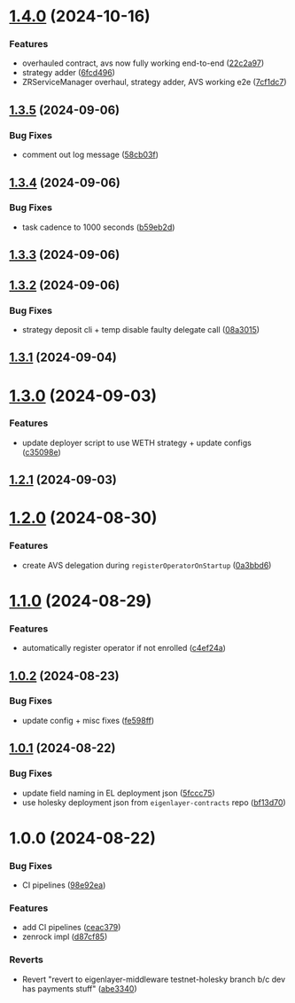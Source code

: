 # [1.4.0](https://github.com/zenrocklabs/zenrock-avs/compare/v1.3.5...v1.4.0) (2024-10-16)


### Features

* overhauled contract, avs now fully working end-to-end ([22c2a97](https://github.com/zenrocklabs/zenrock-avs/commit/22c2a97e4026327d6a69dd3ec91eed5e6d06ee07))
* strategy adder ([6fcd496](https://github.com/zenrocklabs/zenrock-avs/commit/6fcd49602856c4ef31588c89e8fef316eb331b8c))
* ZRServiceManager overhaul, strategy adder, AVS working e2e ([7cf1dc7](https://github.com/zenrocklabs/zenrock-avs/commit/7cf1dc77242d9ff4fe129618f6017d6436be8e60))

## [1.3.5](https://github.com/zenrocklabs/zenrock-avs/compare/v1.3.4...v1.3.5) (2024-09-06)


### Bug Fixes

* comment out log message ([58cb03f](https://github.com/zenrocklabs/zenrock-avs/commit/58cb03fe4b910f00fa264dc1ac600b88cd5677ae))

## [1.3.4](https://github.com/zenrocklabs/zenrock-avs/compare/v1.3.3...v1.3.4) (2024-09-06)


### Bug Fixes

* task cadence to 1000 seconds ([b59eb2d](https://github.com/zenrocklabs/zenrock-avs/commit/b59eb2de1d8684f20f9e4517b8c4b20960b59480))

## [1.3.3](https://github.com/zenrocklabs/zenrock-avs/compare/v1.3.2...v1.3.3) (2024-09-06)

## [1.3.2](https://github.com/zenrocklabs/zenrock-avs/compare/v1.3.1...v1.3.2) (2024-09-06)


### Bug Fixes

* strategy deposit cli + temp disable faulty delegate call ([08a3015](https://github.com/zenrocklabs/zenrock-avs/commit/08a3015cc35d33e51160c5b9cf8c3f024c9c4881))

## [1.3.1](https://github.com/zenrocklabs/zenrock-avs/compare/v1.3.0...v1.3.1) (2024-09-04)

# [1.3.0](https://github.com/zenrocklabs/zenrock-avs/compare/v1.2.1...v1.3.0) (2024-09-03)


### Features

* update deployer script to use WETH strategy + update configs ([c35098e](https://github.com/zenrocklabs/zenrock-avs/commit/c35098e6a12101aa24a70e0e6aea9c75a6c48986))

## [1.2.1](https://github.com/zenrocklabs/zenrock-avs/compare/v1.2.0...v1.2.1) (2024-09-03)

# [1.2.0](https://github.com/zenrocklabs/zenrock-avs/compare/v1.1.0...v1.2.0) (2024-08-30)


### Features

* create AVS delegation during `registerOperatorOnStartup` ([0a3bbd6](https://github.com/zenrocklabs/zenrock-avs/commit/0a3bbd6f7834d84176df6747a04d3fea7e5cd5d1))

# [1.1.0](https://github.com/zenrocklabs/zenrock-avs/compare/v1.0.2...v1.1.0) (2024-08-29)


### Features

* automatically register operator if not enrolled ([c4ef24a](https://github.com/zenrocklabs/zenrock-avs/commit/c4ef24a676ca7b0bbb0a406ba4ac7dff72dd0738))

## [1.0.2](https://github.com/zenrocklabs/zenrock-avs/compare/v1.0.1...v1.0.2) (2024-08-23)


### Bug Fixes

* update config + misc fixes ([fe598ff](https://github.com/zenrocklabs/zenrock-avs/commit/fe598ff2734101775a354253806fef574ccd9fd1))

## [1.0.1](https://github.com/zenrocklabs/zenrock-avs/compare/v1.0.0...v1.0.1) (2024-08-22)


### Bug Fixes

* update field naming in EL deployment json ([5fccc75](https://github.com/zenrocklabs/zenrock-avs/commit/5fccc75ad1d6d599cd1421f57b2142a093bb4a60))
* use holesky deployment json from `eigenlayer-contracts` repo ([bf13d70](https://github.com/zenrocklabs/zenrock-avs/commit/bf13d704629ae4de2eb3eaa1612bb9c9db1451b8))

# 1.0.0 (2024-08-22)


### Bug Fixes

* CI pipelines ([98e92ea](https://github.com/zenrocklabs/zenrock-avs/commit/98e92ea8ed24da0a402ae3c598b0199b95e57011))


### Features

* add CI pipelines ([ceac379](https://github.com/zenrocklabs/zenrock-avs/commit/ceac379c20694fb341cdc162cd072cbad0ec16eb))
* zenrock impl ([d87cf85](https://github.com/zenrocklabs/zenrock-avs/commit/d87cf85ca56bad83026118e60e0e5c473c4d9151))


### Reverts

* Revert "revert to eigenlayer-middleware testnet-holesky branch b/c dev has payments stuff" ([abe3340](https://github.com/zenrocklabs/zenrock-avs/commit/abe3340e64ccc94b3e8959608cc9d687b3c86307))
